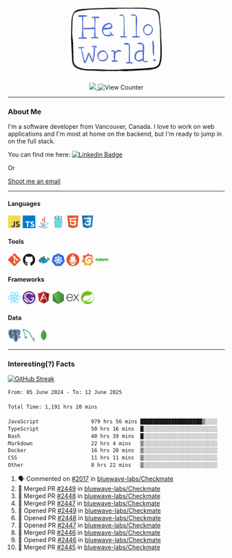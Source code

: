 <div align="center">
    <img src="./img/hello_world.webp" height="200px" width="">
    <div>
        <a href="https://www.linkedin.com/in/ajhollid">
            <img src="https://img.shields.io/badge/LinkedIn-blue"/>
        </a>
        <img src="https://komarev.com/ghpvc/?username=ajhollid&color=yellow" alt="View Counter">
    </div>
</div>

---

### About Me

I'm a software developer from Vancouver, Canada. I love to work on web applications and I'm most at home on the backend, but I'm ready to jump in on the full stack.

You can find me here: [![Linkedin Badge](https://img.shields.io/badge/-ajhollid-blue?style=flat&logo=Linkedin&logoColor=white)](https://www.linkedin.com/in/ajhollid)

Or

[Shoot me an email](mailto:ajhollid@gmail.com)

---

#### Languages

<div>
    <img src="./img/devicons/javascript-original.svg" width=30 height=30 alt="JavaScript">
    <img src="/img/devicons/typescript-original.svg" width=30 height=30 alt="TypeScript">
    <img src="./img/devicons/java-original.svg" width=30 height=30 alt="Java">
    <img src="./img/devicons/go-original.svg" width=30 height=30 alt="Golang">
    <img src="./img/devicons/html5-original.svg" width=30 height=30 alt="HTML 5">
    <img src="./img/devicons/css3-original.svg" width=30 height=30 alt="CSS 3">
</div>

#### Tools

<div>
    <img src="./img/devicons/git-original.svg" width=30 height=30 alt="Git">
    <img src="./img/devicons/github-original.svg" width=30 height=30 alt="Github">
    <img src="./img/devicons/docker-original.svg" width=30 
    height=30 alt="Docker">
    <img src="./img/devicons/kubernetes-original.svg" width=30 height=30 alt="K8">
    <img src="./img/devicons/prometheus-original.svg" width=30 height=30 alt="Prometheus">
    <img src="./img/devicons/grafana-original.svg" width=30 height=30 alt="Grafana">
    <img src="./img/devicons/nginx-original.svg" width=30 height=30 alt="Nginx">
</div>

#### Frameworks

<div>
    <img src="./img/devicons/react-original.svg" width=30 height=30 alt="React">
    <img src="./img/devicons/gatsby-original.svg" width=30 height=30 alt="Gatsby">
    <img src="./img/devicons/angularjs-original.svg" width=30 height=30 alt="AngularJS">
    <img src="./img/devicons/nodejs-original.svg" width=30 height=30 alt="NodeJS">
    <img src="./img/devicons/express-original.svg" width=30 height=30 alt="Express">
    <img src="./img/devicons/spring-original.svg" width=30 height=30 alt="Spring">
</div>

#### Data

<div>
    <img src="./img/devicons/postgresql-original.svg" width=30 height=30 alt="Postgresql">
    <img src="./img/devicons/mysql-original.svg" width=30 height=30 alt="Mysql">
    <img src="./img/devicons/mongodb-original.svg" width=30 height=30 alt="MongoDB">
</div>

---

### Interesting(?) Facts

[![GitHub Streak](http://github-readme-streak-stats.herokuapp.com?user=ajhollid)](https://git.io/streak-stats)

 <!--START_SECTION:waka-->

```txt
From: 05 June 2024 - To: 12 June 2025

Total Time: 1,191 hrs 20 mins

JavaScript                 979 hrs 56 mins ████████████████████▒░░░░   81.68 %
TypeScript                 50 hrs 16 mins  █░░░░░░░░░░░░░░░░░░░░░░░░   04.19 %
Bash                       40 hrs 39 mins  █░░░░░░░░░░░░░░░░░░░░░░░░   03.39 %
Markdown                   22 hrs 4 mins   ▒░░░░░░░░░░░░░░░░░░░░░░░░   01.84 %
Docker                     16 hrs 20 mins  ▒░░░░░░░░░░░░░░░░░░░░░░░░   01.36 %
CSS                        11 hrs 11 mins  ▒░░░░░░░░░░░░░░░░░░░░░░░░   00.93 %
Other                      8 hrs 22 mins   ▒░░░░░░░░░░░░░░░░░░░░░░░░   00.70 %
```

<!--END_SECTION:waka-->


<!--START_SECTION:activity-->
1. 🗣 Commented on [#2017](https://github.com/bluewave-labs/Checkmate/issues/2017#issuecomment-2972461033) in [bluewave-labs/Checkmate](https://github.com/bluewave-labs/Checkmate)
2. 🎉 Merged PR [#2449](https://github.com/bluewave-labs/Checkmate/pull/2449) in [bluewave-labs/Checkmate](https://github.com/bluewave-labs/Checkmate)
3. 🎉 Merged PR [#2448](https://github.com/bluewave-labs/Checkmate/pull/2448) in [bluewave-labs/Checkmate](https://github.com/bluewave-labs/Checkmate)
4. 🎉 Merged PR [#2447](https://github.com/bluewave-labs/Checkmate/pull/2447) in [bluewave-labs/Checkmate](https://github.com/bluewave-labs/Checkmate)
5. 💪 Opened PR [#2449](https://github.com/bluewave-labs/Checkmate/pull/2449) in [bluewave-labs/Checkmate](https://github.com/bluewave-labs/Checkmate)
6. 💪 Opened PR [#2448](https://github.com/bluewave-labs/Checkmate/pull/2448) in [bluewave-labs/Checkmate](https://github.com/bluewave-labs/Checkmate)
7. 💪 Opened PR [#2447](https://github.com/bluewave-labs/Checkmate/pull/2447) in [bluewave-labs/Checkmate](https://github.com/bluewave-labs/Checkmate)
8. 🎉 Merged PR [#2446](https://github.com/bluewave-labs/Checkmate/pull/2446) in [bluewave-labs/Checkmate](https://github.com/bluewave-labs/Checkmate)
9. 💪 Opened PR [#2446](https://github.com/bluewave-labs/Checkmate/pull/2446) in [bluewave-labs/Checkmate](https://github.com/bluewave-labs/Checkmate)
10. 🎉 Merged PR [#2445](https://github.com/bluewave-labs/Checkmate/pull/2445) in [bluewave-labs/Checkmate](https://github.com/bluewave-labs/Checkmate)
<!--END_SECTION:activity-->

